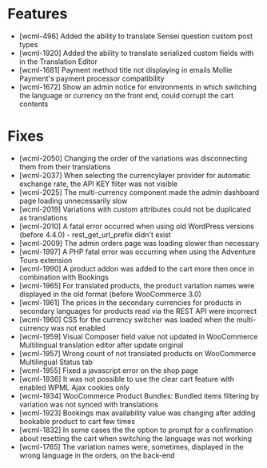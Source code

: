 # Features
* [wcml-496] Added the ability to translate Sensei question custom post types
* [wcml-1920] Added the ability to translate serialized custom fields with in the Translation Editor
* [wcml-1681] Payment method title not displaying in emails Mollie Payment's payment processor compatibility
* [wcml-1672] Show an admin notice for environments in which switching the language or currency on the front end, could corrupt the cart contents

# Fixes
* [wcml-2050] Changing the order of the variations was disconnecting them from their translations
* [wcml-2037] When selecting the currencylayer provider for automatic exchange rate, the API KEY filter was not visible
* [wcml-2025] The multi-currency component made the admin dashboard page loading unnecessarily slow
* [wcml-2019] Variations with custom attributes could not be duplicated as translations
* [wcml-2010] A fatal error occurred when using old WordPress versions (before 4.4.0) - rest_get_url_prefix didn't exist
* [wcml-2009] The admin orders page was loading slower than necessary
* [wcml-1997] A PHP fatal error was occurring when using the Adventure Tours extension
* [wcml-1990] A product addon was added to the cart more then once in combination with Bookings
* [wcml-1965] For translated products, the product variation names were displayed in the old format (before WooCommerce 3.0)
* [wcml-1961] The prices in the secondary currencies for products in secondary languages for products read via the REST API were incorrect
* [wcml-1960] CSS for the currency switcher was loaded when the multi-currency was not enabled
* [wcml-1959] Visual Composer field value not updated in WooCommerce Multilingual translation editor after update original
* [wcml-1957] Wrong count of not translated products on WooCommerce Multilingual Status tab
* [wcml-1955] Fixed a javascript error on the shop page
* [wcml-1936] It was not possible to use the clear cart feature with enabled WPML Ajax cookies only
* [wcml-1934] WooCommerce Product Bundles: Bundled items filtering by variation was not synced with translations
* [wcml-1923] Bookings max availability value was changing after adding bookable product to cart few times
* [wcml-1832] In some cases the the option to prompt for a confirmation about resetting the cart when switching the language was not working
* [wcml-1765] The variation names were, sometimes, displayed in the wrong language in the orders, on the back-end